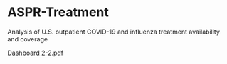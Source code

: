 # ASPR-Treatment
Analysis of U.S. outpatient COVID-19 and influenza treatment availability and coverage 

[Dashboard 2-2.pdf](https://github.com/user-attachments/files/22710899/Dashboard.2-2.pdf)
